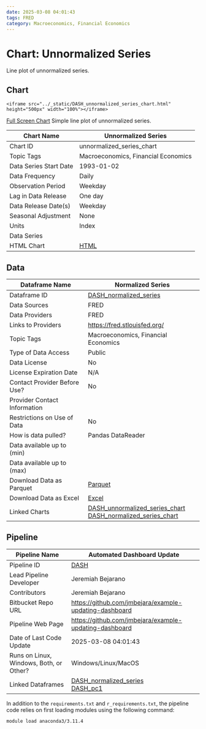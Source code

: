 ```yaml
---
date: 2025-03-08 04:01:43
tags: FRED
category: Macroeconomics, Financial Economics
---
```


# Chart: Unnormalized Series
Line plot of unnormalized series.

## Chart
```{raw} html
<iframe src="../_static/DASH_unnormalized_series_chart.html" height="500px" width="100%"></iframe>
```
[Full Screen Chart](../download_chart/DASH_unnormalized_series_chart.html)
Simple line plot of unnormalized series.



| Chart Name             | Unnormalized Series                                             |
|------------------------|------------------------------------------------------------|
| Chart ID               | unnormalized_series_chart                                               |
| Topic Tags             | Macroeconomics, Financial Economics                                |
| Data Series Start Date | 1993-01-02                                 |
| Data Frequency         | Daily                                         |
| Observation Period     | Weekday                                     |
| Lag in Data Release    | One day                                    |
| Data Release Date(s)   | Weekday                                     |
| Seasonal Adjustment    | None                                    |
| Units                  | Index                                                  |
| Data Series            |                                             |
| HTML Chart             | [HTML](../download_chart/DASH_unnormalized_series_chart.html)    |

## Data

| Dataframe Name                 | Normalized Series                                                   |
|--------------------------------|--------------------------------------------------------------------------------------|
| Dataframe ID                   | [DASH_normalized_series](../dataframes/DASH_normalized_series.md)                       |
| Data Sources                   | FRED                                        |
| Data Providers                 | FRED                                      |
| Links to Providers             | https://fred.stlouisfed.org/                             |
| Topic Tags                     | Macroeconomics, Financial Economics                                          |
| Type of Data Access            | Public                                              |
| Data License                   | No                                                     |
| License Expiration Date        | N/A                                          |
| Contact Provider Before Use?   | No                                         |
| Provider Contact Information   |                                             |
| Restrictions on Use of Data    | No                                               |
| How is data pulled?            | Pandas DataReader                                                    |
| Data available up to (min)     |                                                              |
| Data available up to (max)     |                                                              |
| Download Data as Parquet       | [Parquet](../download_dataframe/DASH_normalized_series.parquet)            |
| Download Data as Excel         | [Excel](../download_dataframe/DASH_normalized_series.xlsx)                 |
| Linked Charts                  |   [DASH_unnormalized_series_chart](../charts/DASH_unnormalized_series_chart.md)<br>  [DASH_normalized_series_chart](../charts/DASH_normalized_series_chart.md)<br>   |

## Pipeline

| Pipeline Name                   | Automated Dashboard Update                       |
|---------------------------------|--------------------------------------------------------|
| Pipeline ID                     | [DASH](../index.md)              |
| Lead Pipeline Developer         | Jeremiah Bejarano             |
| Contributors                    | Jeremiah Bejarano           |
| Bitbucket Repo URL              | https://github.com/jmbejara/example-updating-dashboard                        |
| Pipeline Web Page               | <a href="https://github.com/jmbejara/example-updating-dashboard">https://github.com/jmbejara/example-updating-dashboard</a>      |
| Date of Last Code Update        | 2025-03-08 04:01:43           |
| Runs on Linux, Windows, Both, or Other? |Windows/Linux/MacOS|
| Linked Dataframes               |  [DASH_normalized_series](../dataframes/DASH_normalized_series.md)<br>  [DASH_pc1](../dataframes/DASH_pc1.md)<br>  |


In addition to the `requirements.txt` and `r_requirements.txt`, the pipeline code relies
on first loading modules using the following command:
```
module load anaconda3/3.11.4
```